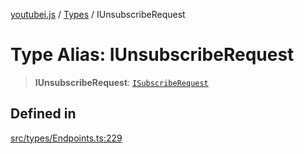 [youtubei.js](../../../README.md) / [Types](../README.md) / IUnsubscribeRequest

# Type Alias: IUnsubscribeRequest

> **IUnsubscribeRequest**: [`ISubscribeRequest`](ISubscribeRequest.md)

## Defined in

[src/types/Endpoints.ts:229](https://github.com/LuanRT/YouTube.js/blob/305a398158a6cac82e6ef288fed4bf1661c89d52/src/types/Endpoints.ts#L229)
